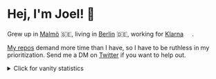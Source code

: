 # Hej, I'm Joel! 👋

Grew up in [Malmö](https://goo.gl/maps/UpSZ2SxgTQsUREs67) 🇸🇪, living in [Berlin](https://goo.gl/maps/5D9D9JxRJZkMqBdL9) 🇩🇪, working for [Klarna](https://klarna.github.io) <img src="https://klarna.github.io/favicon-32x32.png" alt="" width="16" width="16" />. 

[My repos](https://oblador.github.io) demand more time than I have, so I have to be ruthless in my prioritization. Send me a DM on [Twitter](https://twitter.com/trastknast) if you want to help out.

<details>
<summary>Click for vanity statistics</summary>
<br />

![Joel's GitHub stats](https://github-readme-stats.vercel.app/api?username=oblador)
![Joel's trophies](https://github-profile-trophy.vercel.app/?username=oblador&column=5&margin-w=7&margin-h=7)
![Visitor Badge](https://visitor-badge.laobi.icu/badge?page_id=oblador)
</details>
